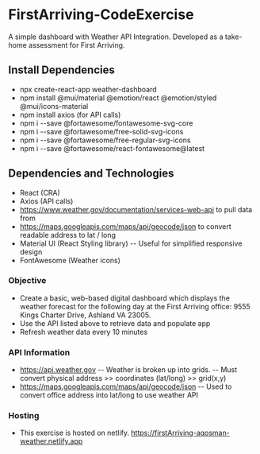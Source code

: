 # FirstArriving-CodeExercise

A simple dashboard with Weather API Integration. Developed as a take-home assessment for First Arriving.

## Install Dependencies

- npx create-react-app weather-dashboard
- npm install @mui/material @emotion/react @emotion/styled @mui/icons-material
- npm install axios (for API calls)
- npm i --save @fortawesome/fontawesome-svg-core
- npm i --save @fortawesome/free-solid-svg-icons
- npm i --save @fortawesome/free-regular-svg-icons
- npm i --save @fortawesome/react-fontawesome@latest

## Dependencies and Technologies

- React (CRA)
- Axios (API calls)
- https://www.weather.gov/documentation/services-web-api to pull data from
- https://maps.googleapis.com/maps/api/geocode/json to convert readable address to lat / long
- Material UI (React Styling library)
  -- Useful for simplified responsive design
- FontAwesome (Weather icons)

### Objective

- Create a basic, web-based digital dashboard which displays the
  weather forecast for the following day at the First Arriving office: 9555 Kings Charter Drive, Ashland VA 23005.
- Use the API listed above to retrieve data and populate app
- Refresh weather data every 10 minutes

### API Information

- https://api.weather.gov
  -- Weather is broken up into grids.
  -- Must convert physical address >> coordinates (lat/long) >> grid(x,y)
- https://maps.googleapis.com/maps/api/geocode/json
  -- Used to convert office address into lat/long to use weather API

### Hosting

- This exercise is hosted on netlify. https://firstArriving-aqosman-weather.netlify.app
